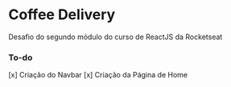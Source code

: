 # Coffee Delivery

Desafio do segundo módulo do curso de ReactJS da Rocketseat

### To-do
[x] Criação do Navbar
[x] Criação da Página de Home 
